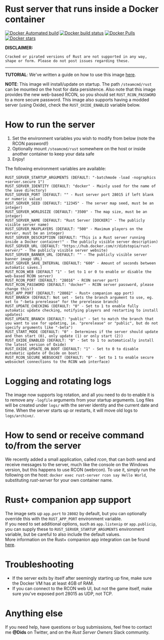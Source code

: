 # Rust server that runs inside a Docker container
[![Docker Automated build](https://img.shields.io/docker/automated/didstopia/rust-server.svg)](https://hub.docker.com/r/didstopia/rust-server/)
[![Docker build status](https://img.shields.io/docker/build/didstopia/rust-server.svg)](https://hub.docker.com/r/didstopia/rust-server/)
[![Docker Pulls](https://img.shields.io/docker/pulls/didstopia/rust-server.svg)](https://hub.docker.com/r/didstopia/rust-server/)
[![Docker stars](https://img.shields.io/docker/stars/didstopia/rust-server.svg)](https://hub.docker.com/r/didstopia/rust-server)

**DISCLAIMER:**
```
Cracked or pirated versions of Rust are not supported in any way, shape or form. Please do not post issues regarding these.
```

---

**TUTORIAL**: We've written a guide on how to use this image [here](http://rust.didscraft.com/rust-server-on-linux-using-docker/).

**NOTE**: This image will install/update on startup. The path ```/steamcmd/rust``` can be mounted on the host for data persistence.
Also note that this image provides the new web-based RCON, so you should set ```RUST_RCON_PASSWORD``` to a more secure password.
This image also supports having a modded server (using Oxide), check the ```RUST_OXIDE_ENABLED``` variable below.

# How to run the server
1. Set the environment variables you wish to modify from below (note the RCON password!)
2. Optionally mount ```/steamcmd/rust``` somewhere on the host or inside another container to keep your data safe
3. Enjoy!

The following environment variables are available:
```
RUST_SERVER_STARTUP_ARGUMENTS (DEFAULT: "-batchmode -load -nographics +server.secure 1")
RUST_SERVER_IDENTITY (DEFAULT: "docker" - Mainly used for the name of the save directory)
RUST_SERVER_PORT (DEFAULT: "" - Rust server port 28015 if left blank or numeric value)
RUST_SERVER_SEED (DEFAULT: "12345" - The server map seed, must be an integer)
RUST_SERVER_WORLDSIZE (DEFAULT: "3500" - The map size, must be an integer)
RUST_SERVER_NAME (DEFAULT: "Rust Server [DOCKER]" - The publicly visible server name)
RUST_SERVER_MAXPLAYERS (DEFAULT: "500" - Maximum players on the server, must be an integer)
RUST_SERVER_DESCRIPTION (DEFAULT: "This is a Rust server running inside a Docker container!" - The publicly visible server description)
RUST_SERVER_URL (DEFAULT: "https://hub.docker.com/r/didstopia/rust-server/" - The publicly visible server website)
RUST_SERVER_BANNER_URL (DEFAULT: "" - The publicly visible server banner image URL)
RUST_SERVER_SAVE_INTERVAL (DEFAULT: "600" - Amount of seconds between automatic saves.)
RUST_RCON_WEB (DEFAULT "1" - Set to 1 or 0 to enable or disable the web-based RCON server)
RUST_RCON_PORT (DEFAULT: "28016" - RCON server port)
RUST_RCON_PASSWORD (DEFAULT: "docker" - RCON server password, please change this!)
RUST_APP_PORT (DEFAULT: "28082" - Rust+ companion app port)
RUST_BRANCH (DEFAULT: Not set - Sets the branch argument to use, eg. set to "-beta prerelease" for the prerelease branch)
RUST_UPDATE_CHECKING (DEFAULT: "0" - Set to 1 to enable fully automatic update checking, notifying players and restarting to install updates)
RUST_UPDATE_BRANCH (DEFAULT: "public" - Set to match the branch that you want to use for updating, ie. "prerelease" or "public", but do not specify arguments like "-beta")
RUST_START_MODE (DEFAULT: "0" - Determines if the server should update and then start (0), only update (1) or only start (2))
RUST_OXIDE_ENABLED (DEFAULT: "0" - Set to 1 to automatically install the latest version of Oxide)
RUST_OXIDE_UPDATE_ON_BOOT (DEFAULT: "1" - Set to 0 to disable automatic update of Oxide on boot)
RUST_RCON_SECURE_WEBSOCKET (DEFAULT: "0" - Set to 1 to enable secure websocket connections to the RCON web interface)
```

# Logging and rotating logs

The image now supports log rotation, and all you need to do to enable it is to remove any `-logfile` arguments from your startup arguments.
Log files will be created under `logs/` with the server identity and the current date and time.
When the server starts up or restarts, it will move old logs to `logs/archive/`.

# How to send or receive command to/from the server

We recently added a small application, called *rcon*, that can both send and receive messages to the server, much like the console on the Windows version, but this happens to use RCON (webrcon).
To use it, simply run the following on the host: `docker exec rust-server rcon say Hello World`, substituting *rust-server* for your own container name.

# Rust+ companion app support

The image sets up `app.port` to `28082` by default, but you can optionally override this with the `RUST_APP_PORT` environment variable.  
If you need to set additional options, such as `app.listenip` or `app.publicip`, you can supply these to `RUST_SERVER_STARTUP_ARGUMENTS` environment variable, but be careful to also include the default values.  
More information on the Rust+ companion app integration can be found [here](https://wiki.facepunch.com/rust/rust-companion-server).

# Troubleshooting

  - If the server exits by itself after seemingly starting up fine, make sure the Docker VM has at least 4GB of RAM.
  - If you can connect to the RCON web UI, but not the game itself, make sure you've exposed port 28015 as UDP, not TCP.

# Anything else

If you need help, have questions or bug submissions, feel free to contact me **@Dids** on Twitter, and on the *Rust Server Owners* Slack community.
